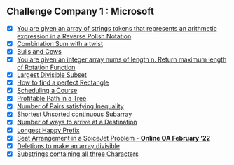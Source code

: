 ## Challenge Company 1 : Microsoft 
- [x] [You are given an array of strings tokens that represents an arithmetic expression in a Reverse Polish Notation](https://leetcode.com/problems/evaluate-reverse-polish-notation/)
- [x] [Combination Sum with a twist](https://leetcode.com/problems/combination-sum-iii/)
- [x] [Bulls and Cows](https://leetcode.com/problems/bulls-and-cows/)
- [x] [You are given an integer array nums of length n. Return maximum length of Rotation Function](https://leetcode.com/problems/rotate-function/)
- [x] [Largest Divisible Subset](https://leetcode.com/problems/largest-divisible-subset/)
- [x] [How to find a perfect Rectangle](https://leetcode.com/problems/perfect-rectangle/)
- [x] [Scheduling a Course](https://leetcode.com/problems/course-schedule/)
- [x] [Profitable Path in a Tree](https://leetcode.com/problems/most-profitable-path-in-a-tree/)
- [x] [Number of Pairs satisfying Inequality](https://leetcode.com/problems/number-of-pairs-satisfying-inequality/)
- [x] [Shortest Unsorted continuous Subarray](https://leetcode.com/problems/shortest-unsorted-continuous-subarray/)
- [x] [Number of ways to arrive at a Destination](https://leetcode.com/problems/number-of-ways-to-arrive-at-destination/)
- [x] [Longest Happy Prefix](https://leetcode.com/problems/longest-happy-prefix/)
- [x] [Seat Arrangement in a SpiceJet Problem - **Online OA February ‘22**](https://leetcode.com/problems/airplane-seat-assignment-probability/)
- [x] [Deletions to make an array divisible](https://leetcode.com/problems/minimum-deletions-to-make-array-divisible/)
- [x] [Substrings containing all three Characters](https://leetcode.com/problems/number-of-substrings-containing-all-three-characters/)
